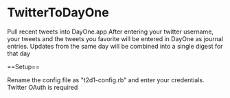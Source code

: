 TwitterToDayOne
===============

Pull recent tweets into DayOne.app
After entering your twitter username, your tweets and the tweets you favorite will be entered in DayOne as journal entries.
Updates from the same day will be combined into a single digest for that day

==Setup==

Rename the config file as "t2d1-config.rb" and enter your credentials.
Twitter OAuth is required